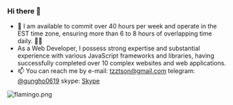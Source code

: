 ### Hi there 👋
- 🔭 I am available to commit over 40 hours per week and operate in the EST time zone, ensuring more than 6 to 8 hours of overlapping time daily.  🏋️‍♀️
- As a Web Developer, I possess strong expertise and substantial experience with various JavaScript frameworks and libraries, having successfully completed over 10 complex websites and web applications.
- 📫 You can reach me by e-mail: tzztson@gmail.com telegram: [@gungho0619](https://t.me/gungho0619) skype: [Skype](https://join.skype.com/invite/ziOKhrgllIfK)

<image src="https://raw.githubusercontent.com/gungho0619/gungho0619/main/flamingo.png" alt="flamingo.png" />
